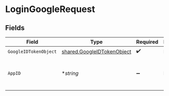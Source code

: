 # LoginGoogleRequest


## Fields

| Field                                                                           | Type                                                                            | Required                                                                        | Description                                                                     | Example                                                                         |
| ------------------------------------------------------------------------------- | ------------------------------------------------------------------------------- | ------------------------------------------------------------------------------- | ------------------------------------------------------------------------------- | ------------------------------------------------------------------------------- |
| `GoogleIDTokenObject`                                                           | [shared.GoogleIDTokenObject](../../../pkg/models/shared/googleidtokenobject.md) | :heavy_check_mark:                                                              | N/A                                                                             |                                                                                 |
| `AppID`                                                                         | **string*                                                                       | :heavy_minus_sign:                                                              | N/A                                                                             | app-af469a92-5b45-4565-b3c4-b79878de67d2                                        |